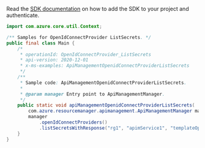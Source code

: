 Read the [SDK documentation](https://github.com/Azure/azure-sdk-for-java/blob/azure-resourcemanager-apimanagement_1.0.0-beta.2/sdk/apimanagement/azure-resourcemanager-apimanagement/README.md) on how to add the SDK to your project and authenticate.

```java
import com.azure.core.util.Context;

/** Samples for OpenIdConnectProvider ListSecrets. */
public final class Main {
    /*
     * operationId: OpenIdConnectProvider_ListSecrets
     * api-version: 2020-12-01
     * x-ms-examples: ApiManagementOpenidConnectProviderListSecrets
     */
    /**
     * Sample code: ApiManagementOpenidConnectProviderListSecrets.
     *
     * @param manager Entry point to ApiManagementManager.
     */
    public static void apiManagementOpenidConnectProviderListSecrets(
        com.azure.resourcemanager.apimanagement.ApiManagementManager manager) {
        manager
            .openIdConnectProviders()
            .listSecretsWithResponse("rg1", "apimService1", "templateOpenIdConnect2", Context.NONE);
    }
}
```
